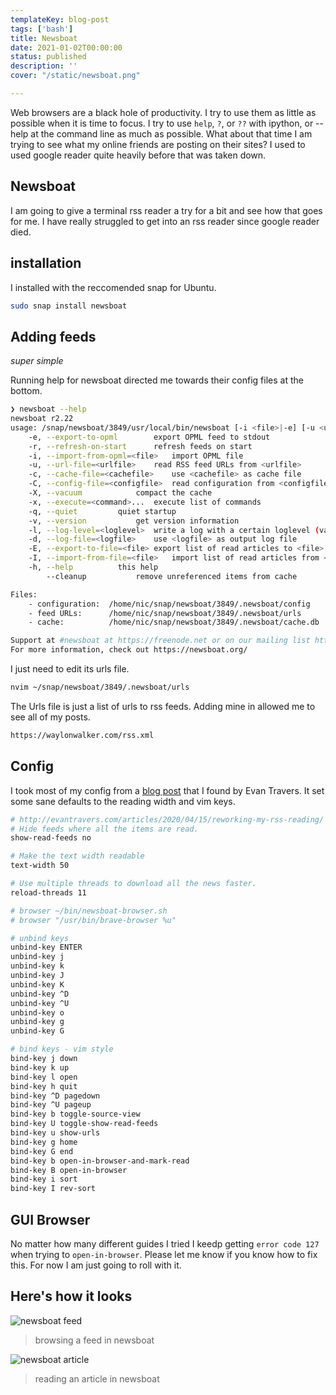 ```yaml
---
templateKey: blog-post
tags: ['bash']
title: Newsboat
date: 2021-01-02T00:00:00
status: published
description: ''
cover: "/static/newsboat.png"

---
```


Web browsers are a black hole of productivity.  I try to use them as little as
possible when it is time to focus.  I try to use `help`, `?`, or `??` with
ipython, or --help at the command line as much as possible.  What about that
time I am trying to see what my online friends are posting on their sites?  I
used to used google reader quite heavily before that was taken down.

## Newsboat

I am going to give a terminal rss reader a try for a bit and see how that goes
for me.  I have really struggled to get into an rss reader since google reader
died.

## installation

I installed with the reccomended snap for Ubuntu.

``` bash
sudo snap install newsboat
```

## Adding feeds
_super simple_

Running help for newsboat directed me towards their config files at the bottom.

``` bash
❯ newsboat --help
newsboat r2.22
usage: /snap/newsboat/3849/usr/local/bin/newsboat [-i <file>|-e] [-u <urlfile>] [-c <cachefile>] [-x <command> ...] [-h]
	-e, --export-to-opml		export OPML feed to stdout
	-r, --refresh-on-start		refresh feeds on start
	-i, --import-from-opml=<file>	import OPML file
	-u, --url-file=<urlfile>	read RSS feed URLs from <urlfile>
	-c, --cache-file=<cachefile>	use <cachefile> as cache file
	-C, --config-file=<configfile>	read configuration from <configfile>
	-X, --vacuum			compact the cache
	-x, --execute=<command>...	execute list of commands
	-q, --quiet			quiet startup
	-v, --version			get version information
	-l, --log-level=<loglevel>	write a log with a certain loglevel (valid values: 1 to 6)
	-d, --log-file=<logfile>	use <logfile> as output log file
	-E, --export-to-file=<file>	export list of read articles to <file>
	-I, --import-from-file=<file>	import list of read articles from <file>
	-h, --help			this help
	    --cleanup			remove unreferenced items from cache

Files:
	- configuration:  /home/nic/snap/newsboat/3849/.newsboat/config
	- feed URLs:      /home/nic/snap/newsboat/3849/.newsboat/urls
	- cache:          /home/nic/snap/newsboat/3849/.newsboat/cache.db

Support at #newsboat at https://freenode.net or on our mailing list https://groups.google.com/g/newsboat
For more information, check out https://newsboat.org/
```

I just need to edit its urls file.

``` bash
nvim ~/snap/newsboat/3849/.newsboat/urls
```

The Urls file is just a list of urls to rss feeds.  Adding mine in allowed me to see all of my posts.

``` bash
https://waylonwalker.com/rss.xml
```


## Config

I took most of my config from a [blog
post](http://evantravers.com/articles/2020/04/15/reworking-my-rss-reading/)
that I found by Evan Travers.  It set some sane defaults to the reading width
and vim keys.


``` bash
# http://evantravers.com/articles/2020/04/15/reworking-my-rss-reading/
# Hide feeds where all the items are read.
show-read-feeds no

# Make the text width readable
text-width 50

# Use multiple threads to download all the news faster.
reload-threads 11

# browser ~/bin/newsboat-browser.sh
# browser "/usr/bin/brave-browser %u"

# unbind keys
unbind-key ENTER
unbind-key j
unbind-key k
unbind-key J
unbind-key K
unbind-key ^D
unbind-key ^U
unbind-key o
unbind-key g
unbind-key G

# bind keys - vim style
bind-key j down
bind-key k up
bind-key l open
bind-key h quit
bind-key ^D pagedown
bind-key ^U pageup
bind-key b toggle-source-view
bind-key U toggle-show-read-feeds
bind-key u show-urls
bind-key g home
bind-key G end
bind-key b open-in-browser-and-mark-read
bind-key B open-in-browser
bind-key i sort
bind-key I rev-sort
```

## GUI Browser

No matter how many different guides I tried I keedp getting `error code 127`
when trying to `open-in-browser`.  Please let me know if you know how to fix
this. For now I am just going to roll with it.


## Here's how it looks

![newsboat feed](https://waylonwalker.com/newsboat-feed-waylonwalker-com.png)

> browsing a feed in newsboat

![newsboat article](https://waylonwalker.com/newsboat-article.png)

> reading an article in newsboat
